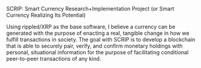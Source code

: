 SCRIP: Smart Currency Research+Implementation Project (or Smart Currency Realizing Its Potential)

Using rippled/XRP as the base software, I believe a currency can be generated with the purpose of enacting a real, tangible change in how we fulfill transactions in society. The goal with SCRIP is to develop a blockchain that is able to securely pair, verify, and confirm monetary holdings with personal, situational information for the purpose of facilitating conditional peer-to-peer transactions of any kind.
